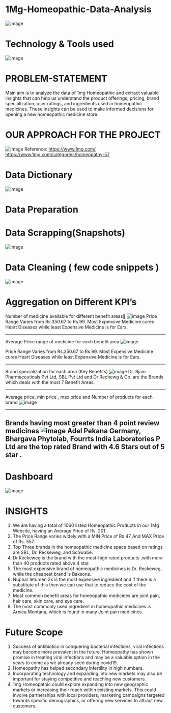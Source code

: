 # 1Mg-Homeopathic-Data-Analysis
![image](https://github.com/Sudhansu352010/1Mg-Homeopathic-Data-Analysis/assets/131376814/6dd2a233-22ce-4678-b4dd-23a80c07bfcd)





# Technology & Tools  used
![image](https://github.com/Sudhansu352010/1Mg-Homeopathic-Data-Analysis/assets/131376814/1d4cac22-bcd3-4990-b918-d739138c9396)




# PROBLEM-STATEMENT
Main aim is to analyze the data of 1mg Homeopathic and extract valuable insights that can help us understand the product offerings, pricing, brand specialization, user ratings, and ingredients used in homeopathic medicines. These insights can be used to make informed decisions for opening a new homeopathic medicine store.

# OUR APPROACH FOR THE PROJECT
![image](https://github.com/Sudhansu352010/1Mg-Homeopathic-Data-Analysis/assets/131376814/6df3e5be-7baa-40ee-b9c1-a66085e9b7fd)
Reference:
https://www.1mg.com/
https://www.1mg.com/categories/homeopathy-57


# Data Dictionary
![image](https://github.com/Sudhansu352010/1Mg-Homeopathic-Data-Analysis/assets/131376814/6d300e45-3c74-48e4-9ff9-62b925c92163)

# Data Preparation

# Data Scrapping(Snapshots)
![image](https://github.com/Sudhansu352010/1Mg-Homeopathic-Data-Analysis/assets/131376814/5e0acbf8-2cc3-4a7b-8745-fdda0b990bed)


# Data Cleaning ( few code snippets )
![image](https://github.com/Sudhansu352010/1Mg-Homeopathic-Data-Analysis/assets/131376814/b3296b1f-0317-431d-8d3a-8247238ecd11)

# Aggregation on Different KPI’s
Number of medicine available for different benefit areas
![image](https://github.com/Sudhansu352010/1Mg-Homeopathic-Data-Analysis/assets/131376814/b397fd6a-a8fa-461a-8fb6-9e6ae0a604d9)
Price Range Varies from Rs.350.67 to Rs.99. Most Expensive Medicine cures Heart Diseases while least Expensive Medicine is for Ears.

----------------------------------------------------------------------------------------------------------------------------------
Average Price range of medicine for each benefit area
![image](https://github.com/Sudhansu352010/1Mg-Homeopathic-Data-Analysis/assets/131376814/08197868-7438-42e6-a0e3-89e63c64ad35)

Price Range Varies from Rs.350.67 to Rs.99. Most Expensive Medicine cures Heart Diseases while least Expensive Medicine is for Ears.

-----------------------------------------------------------------------------------------------------------------------------------
Brand specialization for each area (Key Benefits)
![image](https://github.com/Sudhansu352010/1Mg-Homeopathic-Data-Analysis/assets/131376814/b3f43ea5-e833-40b0-a6b5-68dfea0c4be8)
Dr. Bjain Pharmaceuticals Pvt Ltd, SBL Pvt Ltd and Dr Rechewg & Co. are the Brands which deals with the most 7 Benefit Areas.

-----------------------------------------------------------------------------------------------------------------------------------
Average price, min price , max price and Number of products for each brand
![image](https://github.com/Sudhansu352010/1Mg-Homeopathic-Data-Analysis/assets/131376814/d733ea72-d59b-4951-ab12-ec1a2c88de68)

-----------------------------------------------------------------------------------------------------------------------------------
Brands having most greater than 4 point review medicines
![image](https://github.com/Sudhansu352010/1Mg-Homeopathic-Data-Analysis/assets/131376814/a7f88d56-202b-40f9-93f0-eed99f341e86)
Adel Pekana Germany, Bhargava Phytolab, Fourrts India Laboratories P Ltd are the top rated Brand with 4.6 Stars out of 5 star .
------------------------------------------------------------------------------------------------------------------------------------


# Dashboard
![image](https://github.com/Sudhansu352010/1Mg-Homeopathic-Data-Analysis/assets/131376814/a0c3b4f2-6fbf-4d64-afc9-e0cd8a0db4bf)

# INSIGHTS
1. We are having a total of 1060 listed Homeopathic Products in our 1Mg Website, having an Average Price of Rs. 201.
2. The Price Range varies widely with a MIN Price of Rs.47 And MAX Price of Rs. 557.
3. Top Three brands in the homeopathic medicine space based on ratings are SBL, Dr. Reckeweg, and Schwabe.
4. Dr.Reckeweg is the brand with the most-high rated products ,with more than 40 products rated above 4 star.
5. The most expensive brand of homeopathic medicines is Dr. Reckeweg, while the cheapest brand is Baksons.
6. Nuphar letumen 2x is the most expensive ingredient and if there is a substitute of this then we can use that to reduce the cost of the medicine.
7. Most common benefit areas for homeopathic medicines are joint pain, hair care, skin care, and eye care. 
8. The most commonly used ingredient in homeopathic medicines is Arnica Montana, which is found in many Joint pain medicines.

# Future Scope 
1. Success of antibiotics in conquering bacterial infections, viral infections may become more prevalent in the future. Homeopathy has shown promise in treating viral infections and may be a valuable option in the years to come as we already seen during covid19.
2. Homeopathy has helped secondary infertility in high numbers.
3. Incorporating technology and expanding into new markets may also be important for staying competitive and reaching new customers. 
4. 1mg Homeopathic could explore expanding into new geographic markets or increasing their reach within existing markets. This could involve partnerships with local providers, marketing campaigns targeted towards specific demographics, or offering new services to attract new customers.
